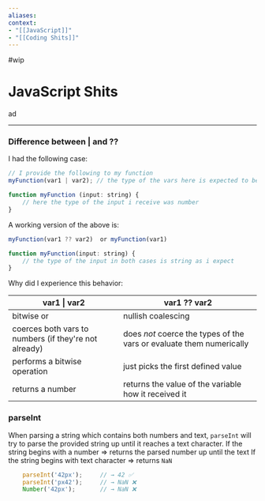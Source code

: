 ```yaml
---
aliases:
context:
- "[[JavaScript]]"
- "[[Coding Shits]]"
---
```


#wip

# JavaScript Shits

ad

---
### Difference between | and ??

I had the following case:
``` javascript
// I provide the following to my function
myFunction(var1 | var2); // the type of the vars here is expected to be string

function myFunction (input: string) {
	// here the type of the input i receive was number
}
```

A working version of the above is:
``` javascript
myFunction(var1 ?? var2)  or myFunction(var1)

function myFunction(input: string) {
	// the type of the input in both cases is string as i expect
}
```


Why did I experience this behavior:

| var1 &#124;  var2 | var1 ?? var2 |
| ------------ | ------------ |
| bitwise or | nullish coalescing |
| coerces both vars to numbers (if they're not already) | does *not* coerce the types of the vars or evaluate them numerically |
| performs a bitwise operation | just picks the first defined value |
| returns a number | returns the value of the variable how it received it |

### parseInt
When parsing a string which contains both numbers and text, `parseInt` will try to parse the provided string up until it reaches a text character.
If the string begins with a number => returns the parsed number up until the text
If the string begins with text character => returns `NaN`
``` js
	parseInt('42px');     // → 42 ✅
	parseInt('px42');     // → NaN ❌
	Number('42px');       // → NaN ❌
```